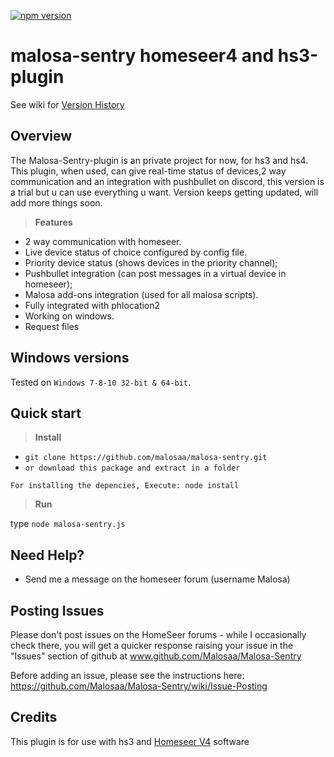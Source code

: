 [![npm version](https://badge.fury.io/js/malosa-sentry.svg)](https://badge.fury.io/js/malosa-sentry)

# malosa-sentry homeseer4 and hs3-plugin

See wiki for [Version History](https://github.com/Malosaa/Malosa-Sentry/wiki/Version-History)

## Overview

The Malosa-Sentry-plugin is an private project for now, for hs3 and hs4. This plugin, when used, can give real-time status of devices,2 way communication and an integration with pushbullet on discord, this version is a trial but u can use everything u want.
Version keeps getting updated, will add more things soon.
>**Features**

* 2 way communication with homeseer.
* Live device status of choice configured by config file.
* Priority device status (shows devices in the priority channel);
* Pushbullet integration (can post messages in a virtual device in homeseer);
* Malosa add-ons integration (used for all malosa scripts).
* Fully integrated with phlocation2
* Working on windows.
* Request files

Windows versions
-
Tested on `Windows 7-8-10 32-bit & 64-bit`.

Quick start
-

>**Install**

* `git clone https://github.com/malosaa/malosa-sentry.git`
* `or download this package and extract in a folder`

`For installing the depencies, Execute: node install`


>**Run**

type `node malosa-sentry.js`


Need Help?
-
* Send me a message on the homeseer forum (username Malosa)

Posting Issues
-
Please don't post issues on the HomeSeer forums - while I occasionally check there, you will get a quicker response raising your issue in the "Issues" section of github at www.github.com/Malosaa/Malosa-Sentry

Before adding an issue, please see the instructions here: https://github.com/Malosaa/Malosa-Sentry/wiki/Issue-Posting

  
Credits
-
This plugin is for use with hs3 and [Homeseer V4](http://www.homeseer.com/home-control-software.html) software

